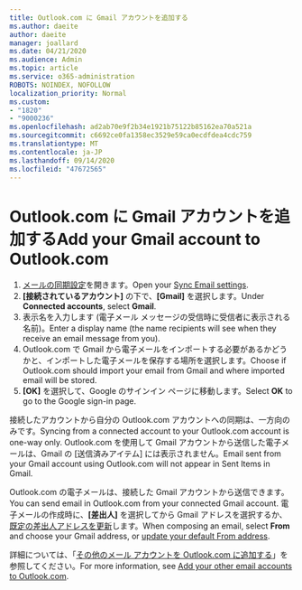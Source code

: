 ```yaml
---
title: Outlook.com に Gmail アカウントを追加する
ms.author: daeite
author: daeite
manager: joallard
ms.date: 04/21/2020
ms.audience: Admin
ms.topic: article
ms.service: o365-administration
ROBOTS: NOINDEX, NOFOLLOW
localization_priority: Normal
ms.custom:
- "1820"
- "9000236"
ms.openlocfilehash: ad2ab70e9f2b34e1921b75122b85162ea70a521a
ms.sourcegitcommit: c6692ce0fa1358ec3529e59ca0ecdfdea4cdc759
ms.translationtype: MT
ms.contentlocale: ja-JP
ms.lasthandoff: 09/14/2020
ms.locfileid: "47672565"
---
```

# <a name="add-your-gmail-account-to-outlookcom"></a><span data-ttu-id="2e80e-102">Outlook.com に Gmail アカウントを追加する</span><span class="sxs-lookup"><span data-stu-id="2e80e-102">Add your Gmail account to Outlook.com</span></span>

1. <span data-ttu-id="2e80e-103">[メールの同期設定](https://go.microsoft.com/fwlink/?linkid=875264)を開きます。</span><span class="sxs-lookup"><span data-stu-id="2e80e-103">Open your [Sync Email settings](https://go.microsoft.com/fwlink/?linkid=875264).</span></span>
2. <span data-ttu-id="2e80e-104">**[接続されているアカウント]** の下で、**[Gmail]** を選択します。</span><span class="sxs-lookup"><span data-stu-id="2e80e-104">Under **Connected accounts**, select **Gmail**.</span></span>
3. <span data-ttu-id="2e80e-105">表示名を入力します (電子メール メッセージの受信時に受信者に表示される名前)。</span><span class="sxs-lookup"><span data-stu-id="2e80e-105">Enter a display name (the name recipients will see when they receive an email message from you).</span></span>
4. <span data-ttu-id="2e80e-106">Outlook.com で Gmail から電子メールをインポートする必要があるかどうかと、インポートした電子メールを保存する場所を選択します。</span><span class="sxs-lookup"><span data-stu-id="2e80e-106">Choose if Outlook.com should import your email from Gmail and where imported email will be stored.</span></span>
5. <span data-ttu-id="2e80e-107">**[OK]** を選択して、Google のサインイン ページに移動します。</span><span class="sxs-lookup"><span data-stu-id="2e80e-107">Select **OK** to go to the Google sign-in page.</span></span>

<span data-ttu-id="2e80e-108">接続したアカウントから自分の Outlook.com アカウントへの同期は、一方向のみです。</span><span class="sxs-lookup"><span data-stu-id="2e80e-108">Syncing from a connected account to your Outlook.com account is one-way only.</span></span> <span data-ttu-id="2e80e-109">Outlook.com を使用して Gmail アカウントから送信した電子メールは、Gmail の [送信済みアイテム] には表示されません。</span><span class="sxs-lookup"><span data-stu-id="2e80e-109">Email sent from your Gmail account using Outlook.com will not appear in Sent Items in Gmail.</span></span>

<span data-ttu-id="2e80e-110">Outlook.com の電子メールは、接続した Gmail アカウントから送信できます。</span><span class="sxs-lookup"><span data-stu-id="2e80e-110">You can send email in Outlook.com from your connected Gmail account.</span></span> <span data-ttu-id="2e80e-111">電子メールの作成時に、**[差出人]** を選択してから Gmail アドレスを選択するか、[既定の差出人アドレスを更新](https://go.microsoft.com/fwlink/?linkid=875264)します。</span><span class="sxs-lookup"><span data-stu-id="2e80e-111">When composing an email, select **From** and choose your Gmail address, or [update your default From address](https://go.microsoft.com/fwlink/?linkid=875264).</span></span>

<span data-ttu-id="2e80e-112">詳細については、「[その他のメール アカウントを Outlook.com に追加する](https://support.office.com/article/c5224df4-5885-4e79-91ba-523aa743f0ba?wt.mc_id=Office_Outlook_com_Alchemy)」を参照してください。</span><span class="sxs-lookup"><span data-stu-id="2e80e-112">For more information, see [Add your other email accounts to Outlook.com](https://support.office.com/article/c5224df4-5885-4e79-91ba-523aa743f0ba?wt.mc_id=Office_Outlook_com_Alchemy).</span></span>